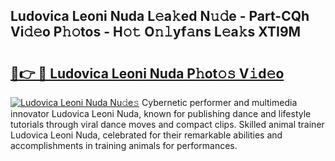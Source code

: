 ## Ludovica Leoni Nuda L𝚎a𝚔ed N𝚞𝚍e - Part-CQh Vi𝚍𝚎o P𝚑𝚘tos - H𝚘𝚝 O𝚗𝚕yf𝚊ns L𝚎a𝚔s XTI9M

# <h2><a href="http://kf5zjt.oniu.top/?m=Ludovica+Leoni+Nuda">🔗👉 🔴 Ludovica Leoni Nuda P𝚑ot𝚘𝚜 V𝚒d𝚎o</a></h2>

[![Ludovica Leoni Nuda Nu𝚍e𝚜](https://i.imgur.com/0qMVB7G.gif)](http://kf5zjt.oniu.top/?m=Ludovica+Leoni+Nuda)
Cybernetic performer and multimedia innovator Ludovica Leoni Nuda, known for publishing dance and lifestyle tutorials through viral dance moves and compact clips. Skilled animal trainer Ludovica Leoni Nuda, celebrated for their remarkable abilities and accomplishments in training animals for performances.  
